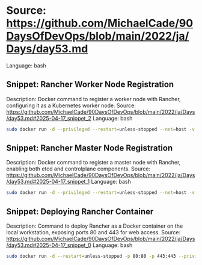 # Source: https://github.com/MichaelCade/90DaysOfDevOps/blob/main/2022/ja/Days/day53.md
Language: bash

## Snippet: Rancher Worker Node Registration
Description: Docker command to register a worker node with Rancher, configuring it as a Kubernetes worker node.
Source: https://github.com/MichaelCade/90DaysOfDevOps/blob/main/2022/ja/Days/day53.md#2025-04-17_snippet_2
Language: bash

```bash
sudo docker run -d --privileged --restart=unless-stopped --net=host -v /etc/kubernetes:/etc/kubernetes -v /var/run:/var/run  rancher/rancher-agent:v2.6.3 --server https://10.0.0.1 --token mpq8cbjjwrj88z4xmf7blqxcfmwdsmq92bmwjpphdkklfckk5hfwc2 --ca-checksum a81944423cbfeeb92be0784edebba1af799735ebc30ba8cbe5cc5f996094f30b --worker
```

## Snippet: Rancher Master Node Registration
Description: Docker command to register a master node with Rancher, enabling both etcd and controlplane components.
Source: https://github.com/MichaelCade/90DaysOfDevOps/blob/main/2022/ja/Days/day53.md#2025-04-17_snippet_1
Language: bash

```bash
sudo docker run -d --privileged --restart=unless-stopped --net=host -v /etc/kubernetes:/etc/kubernetes -v /var/run:/var/run  rancher/rancher-agent:v2.6.3 --server https://10.0.0.1 --token mpq8cbjjwrj88z4xmf7blqxcfmwdsmq92bmwjpphdkklfckk5hfwc2 --ca-checksum a81944423cbfeeb92be0784edebba1af799735ebc30ba8cbe5cc5f996094f30b --etcd --controlplane
```

## Snippet: Deploying Rancher Container
Description: Command to deploy Rancher as a Docker container on the local workstation, exposing ports 80 and 443 for web access.
Source: https://github.com/MichaelCade/90DaysOfDevOps/blob/main/2022/ja/Days/day53.md#2025-04-17_snippet_0
Language: bash

```bash
sudo docker run -d --restart=unless-stopped -p 80:80 -p 443:443 --privileged rancher/rancher
```